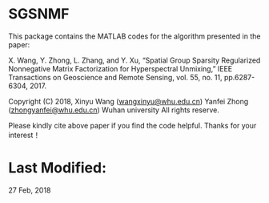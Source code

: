 # SGSNMF

This package contains the MATLAB codes for the algorithm presented in the paper:

X. Wang, Y. Zhong, L. Zhang, and Y. Xu, “Spatial Group Sparsity Regularized Nonnegative Matrix Factorization for Hyperspectral Unmixing,” IEEE Transactions on Geoscience and Remote Sensing, vol. 55, no. 11, pp.6287-6304, 2017.

Copyright (C) 2018, Xinyu Wang (wangxinyu@whu.edu.cn)
                    Yanfei Zhong (zhongyanfei@whu.edu.cn)
                    Wuhan university
                    All rights reserve.

Please kindly cite above paper if you find the code helpful. Thanks for your interest！

# Last Modified:
27 Feb, 2018
